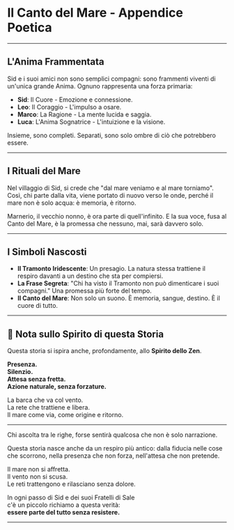 # Il Canto del Mare - Appendice Poetica

---

## L'Anima Frammentata

Sid e i suoi amici non sono semplici compagni: sono frammenti viventi di un'unica grande Anima. Ognuno rappresenta una forza primaria:
- **Sid**: Il Cuore - Emozione e connessione.
- **Leo**: Il Coraggio - L'impulso a osare.
- **Marco**: La Ragione - La mente lucida e saggia.
- **Luca**: L'Anima Sognatrice - L'intuizione e la visione.

Insieme, sono completi. Separati, sono solo ombre di ciò che potrebbero essere.

---

## I Rituali del Mare

Nel villaggio di Sid, si crede che "dal mare veniamo e al mare torniamo". Così, chi parte dalla vita, viene portato di nuovo verso le onde, perché il mare non è solo acqua: è memoria, è ritorno.

Marnerio, il vecchio nonno, è ora parte di quell'infinito. E la sua voce, fusa al Canto del Mare, è la promessa che nessuno, mai, sarà davvero solo.

---

## I Simboli Nascosti

- **Il Tramonto Iridescente**: Un presagio. La natura stessa trattiene il respiro davanti a un destino che sta per compiersi.
- **La Frase Segreta**: "Chi ha visto il Tramonto non può dimenticare i suoi compagni." Una promessa più forte del tempo.
- **Il Canto del Mare**: Non solo un suono. È memoria, sangue, destino. È il cuore di tutto.

---

## 🌿 Nota sullo Spirito di questa Storia

Questa storia si ispira anche, profondamente, allo **Spirito dello Zen**.

**Presenza.**  
**Silenzio.**  
**Attesa senza fretta.**  
**Azione naturale, senza forzature.**

La barca che va col vento.  
La rete che trattiene e libera.  
Il mare come via, come origine e ritorno.

---

Chi ascolta tra le righe, forse sentirà qualcosa che non è solo narrazione.

Questa storia nasce anche da un respiro più antico:
dalla fiducia nelle cose che scorrono, nella presenza che non forza, nell'attesa che non pretende.

Il mare non si affretta.  
Il vento non si scusa.  
Le reti trattengono e rilasciano senza dolore.

In ogni passo di Sid e dei suoi Fratelli di Sale  
c'è un piccolo richiamo a questa verità:  
**essere parte del tutto senza resistere.**

---
